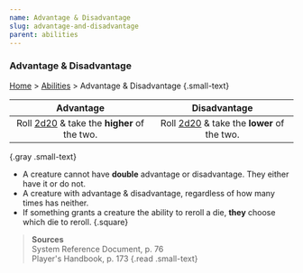 ```yaml
---
name: Advantage & Disadvantage
slug: advantage-and-disadvantage
parent: abilities
---
```

### Advantage & Disadvantage
[Home](dm-operations-center) > [Abilities](abilities-menu) > Advantage & Disadvantage {.small-text}

| Advantage                                                 | Disadvantage                                             | 
| :-------------------------------------------------------: | :------------------------------------------------------: |
| Roll [2d20](/roll/2d20) & take the **higher** of the two. | Roll [2d20](/roll/2d20) & take the **lower** of the two. |
{.gray .small-text}

- A creature cannot have **double** advantage or disadvantage. They either have it or do not.
- A creature with advantage & disadvantage, regardless of how many times has neither.
- If something grants a creature the ability to reroll a die, **they** choose which die to reroll.
{.square}

> **Sources** <br/>
> System Reference Document, p. 76<br/>
> Player's Handbook, p. 173
{.read .small-text}


